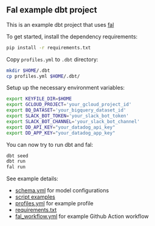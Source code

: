 ## Fal example dbt project

This is an example dbt project that uses [fal](https://github.com/fal-ai/fal)

To get started, install the dependency requirements:

```bash
pip install -r requirements.txt
```

Copy `profiles.yml` to `.dbt` directory:

```bash
mkdir $HOME/.dbt
cp profiles.yml $HOME/.dbt/
```

Setup up the necessary environment variables:

```bash
export KEYFILE_DIR=$HOME
export GCLOUD_PROJECT='your_gcloud_project_id'
export BQ_DATASET='your_bigquery_dataset_id'
export SLACK_BOT_TOKEN='your_slack_bot_token'
export SLACK_BOT_CHANNEL='your_slack_bot_channel'
export DD_API_KEY="your_datadog_api_key"
export DD_APP_KEY="your_datadog_app_key"
```

You can now try to run dbt and fal:

```bash
dbt seed
dbt run
fal run
```

See example details:

- [schema.yml](models/schema.yml) for model configurations
- [script examples](fal_scripts/)
- [profiles.yml](profiles.yml) for example profile
- [requirements.txt](requirements.txt)
- [fal_workflow.yml](.github/workflows/fal_workflow.yml) for example Github Action workflow


